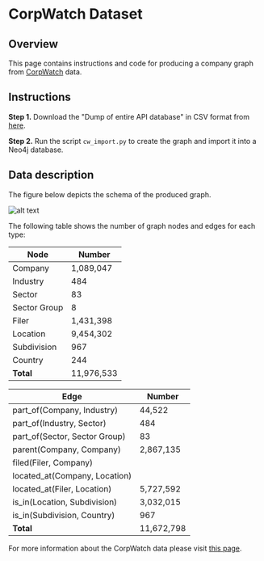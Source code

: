 # CorpWatch Dataset

## Overview

This page contains instructions and code for producing a company graph from [CorpWatch](https://corpwatch.org/) data.

## Instructions

**Step 1.** Download the "Dump of entire API database" in CSV format from [here](http://api.corpwatch.org/).

**Step 2.** Run the script `cw_import.py` to create the graph and import it into a Neo4j database.

## Data description

The figure below depicts the schema of the produced graph.

![alt text](https://github.com/smartdatalake/datasets/blob/master/corpwatch/Corpwatch_Schema.png "Corpwatch Schema")

The following table shows the number of graph nodes and edges for each type:

| Node | Number |
| --- | --- |
| Company | 1,089,047 |
| Industry | 484 |
| Sector | 83 |
| Sector Group | 8 |
| Filer | 1,431,398 |
| Location | 9,454,302 |
| Subdivision | 967 |
| Country | 244 |
| **Total** | 11,976,533 |

| Edge | Number |
| --- | --- |
| part_of(Company, Industry) | 44,522 |
| part_of(Industry, Sector) | 484 |
| part_of(Sector, Sector Group) | 83 |
| parent(Company, Company) | 2,867,135 |
| filed(Filer, Company) | |
| located_at(Company, Location) | |
| located_at(Filer, Location) | 5,727,592 |
| is_in(Location, Subdivision) | 3,032,015 |
| is_in(Subdivision, Country) | 967 |
| **Total** | 11,672,798 |

For more information about the CorpWatch data please visit [this page](http://api.corpwatch.org/documentation/faq.html).




